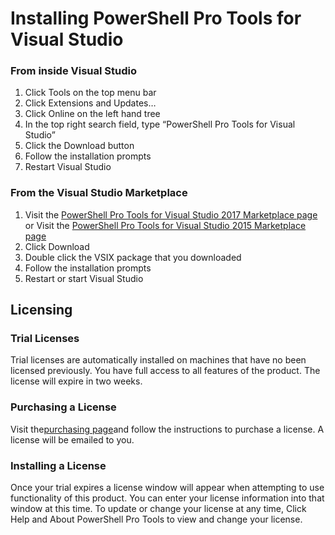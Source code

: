 ## 

# Installing PowerShell Pro Tools for Visual Studio

### From inside Visual Studio

1. Click Tools on the top menu bar
2. Click Extensions and Updates…
3. Click Online on the left hand tree
4. In the top right search field, type “PowerShell Pro Tools for Visual Studio”
5. Click the Download button
6. Follow the installation prompts
7. Restart Visual Studio

### From the Visual Studio Marketplace

1. Visit the
   [PowerShell Pro Tools for Visual Studio 2017 Marketplace page](https://marketplace.visualstudio.com/items?itemName=AdamRDriscoll.PowerShellProToolsforVisualStudio2017)
   or Visit the
   [PowerShell Pro Tools for Visual Studio 2015 Marketplace page](https://marketplace.visualstudio.com/items?itemName=AdamRDriscoll.PowerShellProToolsforVisualStudio2015)
2. Click Download
3. Double click the VSIX package that you downloaded
4. Follow the installation prompts
5. Restart or start Visual Studio

## Licensing

### Trial Licenses

Trial licenses are automatically installed on machines that have no been licensed previously. You have full access to all features of the product. The license will expire in two weeks.

### Purchasing a License

Visit the[purchasing page](https://poshtools.com/buy)and follow the instructions to purchase a license. A license will be emailed to you.

### Installing a License

Once your trial expires a license window will appear when attempting to use functionality of this product. You can enter your license information into that window at this time. To update or change your license at any time, Click Help and About PowerShell Pro Tools to view and change your license.

